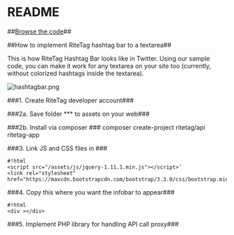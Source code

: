 # README #

##[Browse the code](https://bitbucket.org/ritetag/ritetag-api/src/)##



##How to implement RiteTag hashtag bar to a textarea##

This is how RiteTag Hashtag Bar looks like in Twitter. Using our sample code, you can make it work for any textarea on your site too (currently, without colorized hashtags inside the textarea).

![hashtagbar.png](https://bitbucket.org/repo/pMKgRz/images/993122408-hashtagbar.png)

###1. Create RiteTag developer account###

###2a. Save folder *** to assets on your web###

###2b. Install via composer ###
composer create-project ritetag/api ritetag-app

###3. Link JS and CSS files in <head> ###


```
#!html
<script src="/assets/js/jquery-1.11.1.min.js"></script>¨
<link rel="stylesheet" href="https://maxcdn.bootstrapcdn.com/bootstrap/3.3.0/css/bootstrap.min.css">

```

###4. Copy this where you want the infobar to appear###
```
#!html
<div ></div>

```

###5. Implement PHP library for handling API call proxy###